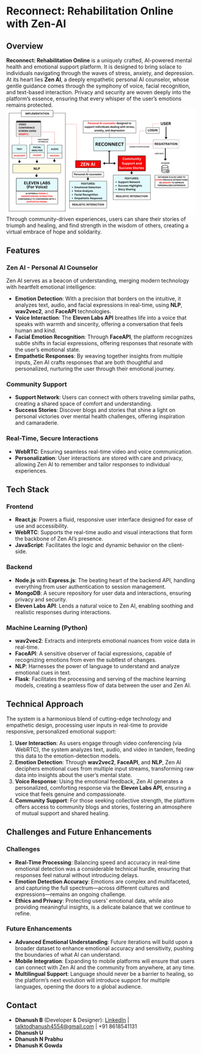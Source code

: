 
# Reconnect: Rehabilitation Online with Zen-AI



## Overview

**Reconnect: Rehabilitation Online** is a uniquely crafted, AI-powered mental health and emotional support platform. It is designed to bring solace to individuals navigating through the waves of stress, anxiety, and depression. At its heart lies **Zen AI**, a deeply empathetic personal AI counselor, whose gentle guidance comes through the symphony of voice, facial recognition, and text-based interaction. Privacy and security are woven deeply into the platform’s essence, ensuring that every whisper of the user’s emotions remains protected.
![Reconnect Workflow](Reconnect_workflow.jpg)
Through community-driven experiences, users can share their stories of triumph and healing, and find strength in the wisdom of others, creating a virtual embrace of hope and solidarity.

## Features

### Zen AI - Personal AI Counselor
Zen AI serves as a beacon of understanding, merging modern technology with heartfelt emotional intelligence:
- **Emotion Detection**: With a precision that borders on the intuitive, it analyzes text, audio, and facial expressions in real-time, using **NLP**, **wav2vec2**, and **FaceAPI** technologies.
- **Voice Interaction**: The **Eleven Labs API** breathes life into a voice that speaks with warmth and sincerity, offering a conversation that feels human and kind.
- **Facial Emotion Recognition**: Through **FaceAPI**, the platform recognizes subtle shifts in facial expressions, offering responses that resonate with the user’s emotional state.
- **Empathetic Responses**: By weaving together insights from multiple inputs, Zen AI crafts responses that are both thoughtful and personalized, nurturing the user through their emotional journey.

### Community Support
- **Support Network**: Users can connect with others traveling similar paths, creating a shared space of comfort and understanding.
- **Success Stories**: Discover blogs and stories that shine a light on personal victories over mental health challenges, offering inspiration and camaraderie.

### Real-Time, Secure Interactions
- **WebRTC**: Ensuring seamless real-time video and voice communication.
- **Personalization**: User interactions are stored with care and privacy, allowing Zen AI to remember and tailor responses to individual experiences.

## Tech Stack

### Frontend
- **React.js**: Powers a fluid, responsive user interface designed for ease of use and accessibility.
- **WebRTC**: Supports the real-time audio and visual interactions that form the backbone of Zen AI’s presence.
- **JavaScript**: Facilitates the logic and dynamic behavior on the client-side.

### Backend
- **Node.js** with **Express.js**: The beating heart of the backend API, handling everything from user authentication to session management.
- **MongoDB**: A secure repository for user data and interactions, ensuring privacy and security.
- **Eleven Labs API**: Lends a natural voice to Zen AI, enabling soothing and realistic responses during interactions.

### Machine Learning (Python)
- **wav2vec2**: Extracts and interprets emotional nuances from voice data in real-time.
- **FaceAPI**: A sensitive observer of facial expressions, capable of recognizing emotions from even the subtlest of changes.
- **NLP**: Harnesses the power of language to understand and analyze emotional cues in text.
- **Flask**: Facilitates the processing and serving of the machine learning models, creating a seamless flow of data between the user and Zen AI.

## Technical Approach

The system is a harmonious blend of cutting-edge technology and empathetic design, processing user inputs in real-time to provide responsive, personalized emotional support:
1. **User Interaction**: As users engage through video conferencing (via WebRTC), the system analyzes text, audio, and video in tandem, feeding this data to the emotion-detection models.
2. **Emotion Detection**: Through **wav2vec2**, **FaceAPI**, and **NLP**, Zen AI deciphers emotional cues from multiple input streams, transforming raw data into insights about the user’s mental state.
3. **Voice Response**: Using the emotional feedback, Zen AI generates a personalized, comforting response via the **Eleven Labs API**, ensuring a voice that feels genuine and compassionate.
4. **Community Support**: For those seeking collective strength, the platform offers access to community blogs and stories, fostering an atmosphere of mutual support and shared healing.

## Challenges and Future Enhancements

### Challenges
- **Real-Time Processing**: Balancing speed and accuracy in real-time emotional detection was a considerable technical hurdle, ensuring that responses feel natural without introducing delays.
- **Emotion Detection Accuracy**: Emotions are complex and multifaceted, and capturing the full spectrum—across different cultures and expressions—remains an ongoing challenge.
- **Ethics and Privacy**: Protecting users’ emotional data, while also providing meaningful insights, is a delicate balance that we continue to refine.

### Future Enhancements
- **Advanced Emotional Understanding**: Future iterations will build upon a broader dataset to enhance emotional accuracy and sensitivity, pushing the boundaries of what AI can understand.
- **Mobile Integration**: Expanding to mobile platforms will ensure that users can connect with Zen AI and the community from anywhere, at any time.
- **Multilingual Support**: Language should never be a barrier to healing, so the platform’s next evolution will introduce support for multiple languages, opening the doors to a global audience.


## Contact

- **Dhanush B** (Developer & Designer): [LinkedIn](https://www.linkedin.com/in/dhanush-b-469306249/) | talktodhanush4554@gmail.com | +91 8618541131
- **Dhanush U**
- **Dhanush N Prabhu**
- **Dhanush K Gowda**